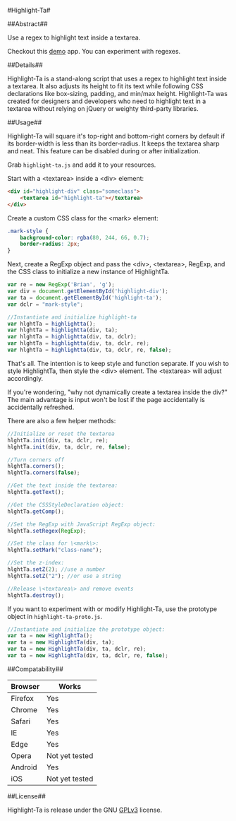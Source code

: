 #Highlight-Ta#

##Abstract##

Use a regex to highlight text inside a textarea.

Checkout this [demo](https://taylor-vann.github.io/highlight-ta/) app. You can experiment with regexes.

##Details##

Highlight-Ta is a stand-along script that uses a regex to highlight text inside a textarea. It also adjusts its height to fit its text while following CSS declarations like box-sizing, padding, and min/max height. Highlight-Ta was created for designers and developers who need to highlight text in a textarea without relying on jQuery or weighty third-party libraries.

##Usage##

Highlight-Ta will square it's top-right and bottom-right corners by default if its border-width is less than its border-radius. It keeps the textarea sharp and neat. This feature can be disabled during or after initialization.

Grab `highlight-ta.js` and add it to your resources.

Start with a \<textarea\> inside a \<div\> element:

```HTML
<div id="highlight-div" class="someclass">
	<textarea id="highlight-ta"></textarea>	
</div>
```

Create a custom CSS class for the \<mark\> element:

```CSS
.mark-style {
	background-color: rgba(80, 244, 66, 0.7);
	border-radius: 2px;
}
```

Next, create a RegExp object and pass the \<div\>, \<textarea\>, RegExp, and the CSS class to initialize a new instance of HighlightTa.

```Javascript
var re = new RegExp('Brian', 'g');
var div = document.getElementById('highlight-div');
var ta = document.getElementById('highlight-ta');
var dclr = "mark-style";

//Instantiate and initialize highlight-ta
var hlghtTa = highlightta();
var hlghtTa = highlightta(div, ta);
var hlghtTa = highlightta(div, ta, dclr);
var hlghtTa = highlightta(div, ta, dclr, re);
var hlghtTa = highlightta(div, ta, dclr, re, false);
```

That's all. The intention is to keep style and function separate. If you wish to style HighlightTa, then style the \<div\> element. The \<textarea\> will adjust accordingly.

If you're wondering, "why not dynamically create a textarea inside the div?" The main advantage is input won't be lost if the page accidentally is accidentally refreshed.

There are also a few helper methods:

```Javascript
//Initialize or reset the textarea
hlghtTa.init(div, ta, dclr, re);
hlghtTa.init(div, ta, dclr, re, false);

//Turn corners off
hlghtTa.corners();
hlghtTa.corners(false);

//Get the text inside the textarea:
hlghtTa.getText();

//Get the CSSStyleDeclaration object:
hlghtTa.getComp();

//Set the RegExp with JavaScript RegExp object:
hlghtTa.setRegex(RegExp);

//Set the class for \<mark\>:
hlghtTa.setMark("class-name");

//Set the z-index:
hlghtTa.setZ(2); //use a number
hlghtTa.setZ("2"); //or use a string

//Release \<textarea\> and remove events
hlghtTa.destroy();
```

If you want to experiment with or modify Highlight-Ta, use the prototype object in `highlight-ta-proto.js`.

```Javascript
//Instantiate and initialize the prototype object:
var ta = new HighlightTa();
var ta = new HighlightTa(div, ta);
var ta = new HighlightTa(div, ta, dclr, re);
var ta = new HighlightTa(div, ta, dclr, re, false);
```

##Compatability##

Browser | Works
---|---
Firefox | Yes
Chrome | Yes
Safari | Yes
IE | Yes
Edge | Yes
Opera | Not yet tested
Android | Yes
iOS | Not yet tested

##License##

Highlight-Ta is release under the GNU [GPLv3](https://www.gnu.org/licenses/gpl-3.0.en.html) license.
